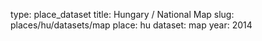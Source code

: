type: place_dataset
title: Hungary / National Map
slug: places/hu/datasets/map
place: hu
dataset: map
year: 2014
